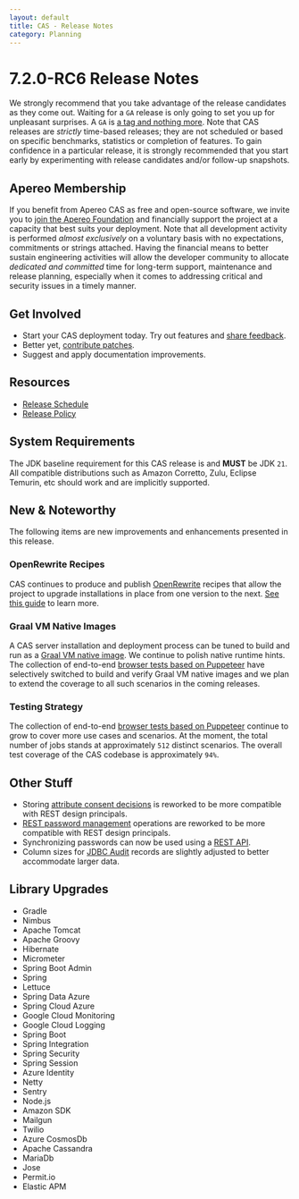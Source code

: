 ```yaml
---
layout: default
title: CAS - Release Notes
category: Planning
---
```


# 7.2.0-RC6 Release Notes

We strongly recommend that you take advantage of the release candidates as they come out. Waiting for a `GA` release is only going to set
you up for unpleasant surprises. A `GA` is [a tag and nothing more](https://apereo.github.io/2017/03/08/the-myth-of-ga-rel/). Note
that CAS releases are *strictly* time-based releases; they are not scheduled or based on specific benchmarks,
statistics or completion of features. To gain confidence in a particular
release, it is strongly recommended that you start early by experimenting with release candidates and/or follow-up snapshots.

## Apereo Membership

If you benefit from Apereo CAS as free and open-source software, we invite you
to [join the Apereo Foundation](https://www.apereo.org/content/apereo-membership)
and financially support the project at a capacity that best suits your deployment. Note that all development activity is performed
*almost exclusively* on a voluntary basis with no expectations, commitments or strings attached. Having the financial means to better
sustain engineering activities will allow the developer community to allocate *dedicated and committed* time for long-term support,
maintenance and release planning, especially when it comes to addressing critical and security issues in a timely manner.

## Get Involved

- Start your CAS deployment today. Try out features and [share feedback](/cas/Mailing-Lists.html).
- Better yet, [contribute patches](/cas/developer/Contributor-Guidelines.html).
- Suggest and apply documentation improvements.

## Resources

- [Release Schedule](https://github.com/apereo/cas/milestones)
- [Release Policy](/cas/developer/Release-Policy.html)

## System Requirements

The JDK baseline requirement for this CAS release is and **MUST** be JDK `21`. All compatible distributions
such as Amazon Corretto, Zulu, Eclipse Temurin, etc should work and are implicitly supported.

## New & Noteworthy

The following items are new improvements and enhancements presented in this release.

### OpenRewrite Recipes

CAS continues to produce and publish [OpenRewrite](https://docs.openrewrite.org/) recipes that allow the project to upgrade installations
in place from one version to the next. [See this guide](../installation/OpenRewrite-Upgrade-Recipes.html) to learn more.

### Graal VM Native Images

A CAS server installation and deployment process can be tuned to build and run
as a [Graal VM native image](../installation/GraalVM-NativeImage-Installation.html). We continue to polish native runtime hints.
The collection of end-to-end [browser tests based on Puppeteer](../../developer/Test-Process.html) have selectively switched
to build and verify Graal VM native images and we plan to extend the coverage to all such scenarios in the coming releases.

### Testing Strategy

The collection of end-to-end [browser tests based on Puppeteer](../../developer/Test-Process.html) continue to grow to cover more use cases
and scenarios. At the moment, the total number of jobs stands at approximately `512` distinct scenarios. The overall
test coverage of the CAS codebase is approximately `94%`.

## Other Stuff

- Storing [attribute consent decisions](../integration/Attribute-Release-Consent-Storage-REST.html) is reworked to be more compatible with REST design principals.
- [REST password management](../password_management/Password-Management-REST.html) operations are reworked to be more compatible with REST design principals.
- Synchronizing passwords can now be used using a [REST API](../password_management/Password-Synchronization.html).
- Column sizes for [JDBC Audit](../audits/Audits-Database.html) records are slightly adjusted to better accommodate larger data.

## Library Upgrades

- Gradle
- Nimbus
- Apache Tomcat
- Apache Groovy
- Hibernate
- Micrometer
- Spring Boot Admin
- Spring
- Lettuce
- Spring Data Azure
- Spring Cloud Azure
- Google Cloud Monitoring
- Google Cloud Logging
- Spring Boot
- Spring Integration
- Spring Security
- Spring Session
- Azure Identity
- Netty
- Sentry
- Node.js
- Amazon SDK
- Mailgun
- Twilio
- Azure CosmosDb
- Apache Cassandra
- MariaDb
- Jose
- Permit.io
- Elastic APM
